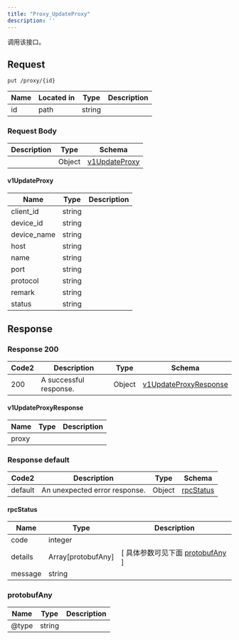 ```yaml
---
title: "Proxy_UpdateProxy"
description: ''
---
```

调用该接口。

## Request

```
put /proxy/{id}
```

| Name | Located in | Type | Description | 
| ---- | ---------- | ----------- | ----------- | 
| id | path | string |  |  

### Request Body 
| Description | Type | Schema |
| ----------- | ------ | ------ |
|  | Object | [v1UpdateProxy](#v1UpdateProxy) |

#### v1UpdateProxy

| Name | Type | Description | 
| ---- | ---- | ----------- |     
| client_id | string |  |      
| device_id | string |  |      
| device_name | string |  |      
| host | string |  |      
| name | string |  |      
| port | string |  |      
| protocol | string |  |      
| remark | string |  |      
| status | string |  |   



## Response

### Response  200 
| Code2 | Description | Type | Schema |
| ---- | ----------- | ------ | ------ |
| 200 | A successful response. | Object | [v1UpdateProxyResponse](#v1UpdateProxyResponse) |

#### v1UpdateProxyResponse

| Name | Type | Description | 
| ---- | ---- | ----------- |     
| proxy |  |  |   



### Response  default 
| Code2 | Description | Type | Schema |
| ---- | ----------- | ------ | ------ |
| default | An unexpected error response. | Object | [rpcStatus](#rpcStatus) |

#### rpcStatus

| Name | Type | Description | 
| ---- | ---- | ----------- |     
| code | integer |  |          
| details | Array[protobufAny] |  [ 具体参数可见下面 [protobufAny](#protobufAny) ] |       
| message | string |  |   

### protobufAny
| Name | Type | Description | 
| ---- | ---- | ----------- |     
| @type | string |  |   



